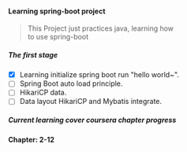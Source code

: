#### Learning spring-boot project
> This Project just practices java, learning how
> <br/>
> to use spring-boot

##### The first stage
- [x] Learning initialize spring boot run "hello world~".
- [ ] Spring Boot auto load principle. 
- [ ] HikariCP data.
- [ ] Data layout HikariCP and Mybatis integrate.

##### Current learning cover coursera chapter progress 

**Chapter: 2-12**

